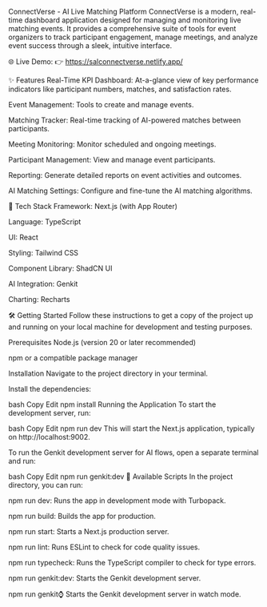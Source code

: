 ConnectVerse - AI Live Matching Platform
ConnectVerse is a modern, real-time dashboard application designed for managing and monitoring live matching events. It provides a comprehensive suite of tools for event organizers to track participant engagement, manage meetings, and analyze event success through a sleek, intuitive interface.

🌐 Live Demo:
👉 https://salconnectverse.netlify.app/

✨ Features
Real-Time KPI Dashboard: At-a-glance view of key performance indicators like participant numbers, matches, and satisfaction rates.

Event Management: Tools to create and manage events.

Matching Tracker: Real-time tracking of AI-powered matches between participants.

Meeting Monitoring: Monitor scheduled and ongoing meetings.

Participant Management: View and manage event participants.

Reporting: Generate detailed reports on event activities and outcomes.

AI Matching Settings: Configure and fine-tune the AI matching algorithms.

🚀 Tech Stack
Framework: Next.js (with App Router)

Language: TypeScript

UI: React

Styling: Tailwind CSS

Component Library: ShadCN UI

AI Integration: Genkit

Charting: Recharts

🛠️ Getting Started
Follow these instructions to get a copy of the project up and running on your local machine for development and testing purposes.

Prerequisites
Node.js (version 20 or later recommended)

npm or a compatible package manager

Installation
Navigate to the project directory in your terminal.

Install the dependencies:

bash
Copy
Edit
npm install
Running the Application
To start the development server, run:

bash
Copy
Edit
npm run dev
This will start the Next.js application, typically on http://localhost:9002.

To run the Genkit development server for AI flows, open a separate terminal and run:

bash
Copy
Edit
npm run genkit:dev
📜 Available Scripts
In the project directory, you can run:

npm run dev: Runs the app in development mode with Turbopack.

npm run build: Builds the app for production.

npm run start: Starts a Next.js production server.

npm run lint: Runs ESLint to check for code quality issues.

npm run typecheck: Runs the TypeScript compiler to check for type errors.

npm run genkit:dev: Starts the Genkit development server.

npm run genkit:watch: Starts the Genkit development server in watch mode.
